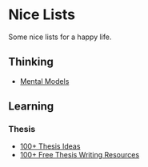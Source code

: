 # Nice Lists

Some nice lists for a happy life.

## Thinking

* [Mental Models](Mental%20Models.md)

## Learning

### Thesis

* [100+ Thesis Ideas](thesis-ideas.md)
* [100+ Free Thesis Writing Resources](thesis-writing-resources.md)